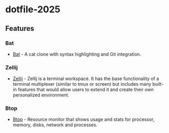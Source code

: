 # dotfile-2025

## Features

### Bat

- [Bat](https://github.com/sharkdp/bat) - A cat clone with syntax highlighting and Git integration.

### Zellij

- [Zellij](https://zellij.dev/) - Zellij is a terminal workspace. It has the base functionality of a terminal multiplexer (similar to tmux or screen) but includes many built-in features that would allow users to extend it and create their own personalized environment.

### Btop

- [Btop](https://github.com/aristocratos/btop) - Resource monitor that shows usage and stats for processor, memory, disks, network and processes.
